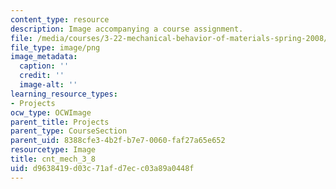 ```yaml
---
content_type: resource
description: Image accompanying a course assignment.
file: /media/courses/3-22-mechanical-behavior-of-materials-spring-2008/d9638419d03c71afd7ecc03a89a0448f_cnt_mech_3_8.png
file_type: image/png
image_metadata:
  caption: ''
  credit: ''
  image-alt: ''
learning_resource_types:
- Projects
ocw_type: OCWImage
parent_title: Projects
parent_type: CourseSection
parent_uid: 8388cfe3-4b2f-b7e7-0060-faf27a65e652
resourcetype: Image
title: cnt_mech_3_8
uid: d9638419-d03c-71af-d7ec-c03a89a0448f
---
```

